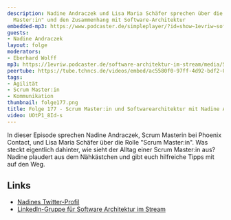 ```yaml
---
description: Nadine Andraczek und Lisa Maria Schäfer sprechen über die Rolle "Scrum
  Master:in" und den Zusammenhang mit Software-Architektur
embedded-mp3: https://www.podcaster.de/simpleplayer/?id=show~1evriw~software-architektur-im-stream~pod-c1ccd389420696a36c42a135e9&v=1691155286
guests:
- Nadine Andraczek
layout: folge
moderators:
- Eberhard Wolff
mp3: https://1evriw.podcaster.de/software-architektur-im-stream/media/Scrum_Master_in_und_Softwarearchitektur.mp3
peertube: https://tube.tchncs.de/videos/embed/ac5580f0-97ff-4d92-bdf2-014b986ede00
tags:
- Agilität
- Scrum Master:in
- Kommunikation
thumbnail: folge177.png
title: Folge 177 - Scrum Master:in und Softwarearchitektur mit Nadine Andraczek
video: UOtP1_8Id-s
---
```


In dieser Episode sprechen Nadine Andraczek, Scrum Masterin bei
Phoenix Contact, und Lisa Maria Schäfer über die Rolle "Scrum
Master:in". Was steckt eigentlich dahinter, wie sieht der Alltag einer
Scrum Master:in aus? Nadine plaudert aus dem Nähkästchen und gibt euch
hilfreiche Tipps mit auf den Weg.

## Links

* [Nadines Twitter-Profil](https://twitter.com/nadine_andra)
* [LinkedIn-Gruppe für Software Architektur im
  Stream](https://www.linkedin.com/groups/12879027/)
